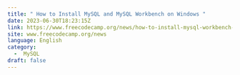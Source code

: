 ```yaml
---
title: " How to Install MySQL and MySQL Workbench on Windows "
date: 2023-06-30T18:23:15Z
link: https://www.freecodecamp.org/news/how-to-install-mysql-workbench-on-windows/?utm_medium=RSS&utm_source=news.12bit.vn
site: www.freecodecamp.org/news
language: English
category:
  -  MySQL 
draft: false
---
```


